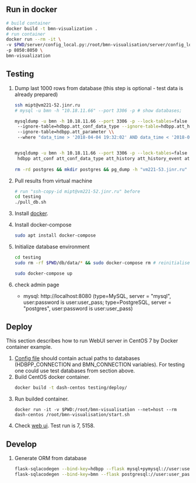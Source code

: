 ## Run in docker
```bash
# build container
docker build -t bmn-visualization .
# run container
docker run --rm -it \
-v $PWD/server/config_local.py:/root/bmn-visualisation/server/config_local.py \
-p 8050:8050 \
bmn-visualization

```

## Testing
1. Dump last 1000 rows from database (this step is optional - test data is already prepared)
   ```bash
   ssh mipt@vm221-52.jinr.ru
   # mysql -u bmn -h "10.18.11.66" --port 3306 -p # show databases;

   mysqldump -u bmn -h 10.18.11.66 --port 3306 -p --lock-tables=false --ignore-table=hdbpp.att_conf \\
    --ignore-table=hdbpp.att_conf_data_type --ignore-table=hdbpp.att_history --ignore-table=hdbpp.att_history_event \\
    --ignore-table=hdbpp.att_parameter \\
    --where "data_time > '2018-04-04 19:32:02' AND data_time < '2018-04-04 19:42:36'" hdbpp > mysql/hdbpp_values.sql


   mysqldump -u bmn -h 10.18.11.66 --port 3306 -p --lock-tables=false \\
    hdbpp att_conf att_conf_data_type att_history att_history_event att_parameter > mysql/hdbpp_atts.sql
  
   rm -rd postgres && mkdir postgres && pg_dump -h "vm221-53.jinr.ru" -U db_reader -O -x bmn_db > postgres/bmn_db.sql 
   ```
2. Pull results from virtual machine
   ```bash
   # run "ssh-copy-id mipt@vm221-52.jinr.ru" before
   cd testing
   ./pull_db.sh
   ```

1. Install [docker](https://docs.docker.com/install/linux/docker-ce/ubuntu/).

2. Install docker-compose
    ```bash
   sudo apt install docker-compose
   ```
   
3. Initialize database environment
   ```bash
   cd testing
   sudo rm -rf $PWD/db/data/* && sudo docker-compose rm # reinitialise database

   sudo docker-compose up
   ```
4. check admin page
   - mysql: http://localhost:8080 (type=MySQL, server = "mysql", user:password is user:user_pass;
        type=PostgreSQL, server = "postgres", user:password is user:user_pass)
   

## Deploy
This section describes how to run WebUI server in CentOS 7 by Docker container example.

1. [Config file](server/config.py) should contain actual paths to databases 
   (HDBPP_CONNECTION and BMN_CONNECTION variables). For testing one could use test databases from section above.
2. Build CentOS docker container.
    ```bash
    docker build -t dash-centos testing/deploy/
    ```
3. Run builded container.
    ```dash
    docker run -it -v $PWD:/root/bmn-visualisation --net=host --rm dash-centos /root/bmn-visualisation/start.sh
    ```
4. Check [web ui](http://localhost:8050/). Test run is 7, 5158.

## Develop
1. Generate ORM from database
    ```bash
   flask-sqlacodegen --bind-key=hdbpp --flask mysql+pymysql://user:user_pass@localhost/hdbpp > ./server/orm/hdbpp.py
   flask-sqlacodegen --bind-key=bmn --flask postgresql://user:user_pass@localhost/bmn_db > ./server/orm/bmn.py
    ```
